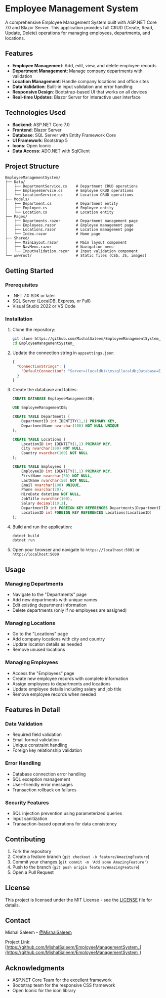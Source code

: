 # Employee Management System

A comprehensive Employee Management System built with ASP.NET Core 7.0 and Blazor Server. This application provides full CRUD (Create, Read, Update, Delete) operations for managing employees, departments, and locations.

## Features

- **Employee Management**: Add, edit, view, and delete employee records
- **Department Management**: Manage company departments with validation
- **Location Management**: Handle company locations and office sites
- **Data Validation**: Built-in input validation and error handling
- **Responsive Design**: Bootstrap-based UI that works on all devices
- **Real-time Updates**: Blazor Server for interactive user interface

## Technologies Used

- **Backend**: ASP.NET Core 7.0
- **Frontend**: Blazor Server
- **Database**: SQL Server with Entity Framework Core
- **UI Framework**: Bootstrap 5
- **Icons**: Open Iconic
- **Data Access**: ADO.NET with SqlClient

## Project Structure

```
EmployeeManagementSystem/
├── Data/
│   ├── DepartmentService.cs    # Department CRUD operations
│   ├── EmployeeService.cs      # Employee CRUD operations
│   └── LocationService.cs      # Location CRUD operations
├── Models/
│   ├── Department.cs           # Department entity
│   ├── Employee.cs             # Employee entity
│   └── Location.cs             # Location entity
├── Pages/
│   ├── Departments.razor       # Department management page
│   ├── Employees.razor         # Employee management page
│   ├── Locations.razor         # Location management page
│   └── Index.razor             # Home page
├── Shared/
│   ├── MainLayout.razor        # Main layout component
│   ├── NavMenu.razor           # Navigation menu
│   └── InputValidation.razor   # Input validation component
└── wwwroot/                    # Static files (CSS, JS, images)
```

## Getting Started

### Prerequisites

- .NET 7.0 SDK or later
- SQL Server (LocalDB, Express, or Full)
- Visual Studio 2022 or VS Code

### Installation

1. Clone the repository:
   ```bash
   git clone https://github.com/MishalSaleem/EmployeeManagementSystem_.git
   cd EmployeeManagementSystem_
   ```

2. Update the connection string in `appsettings.json`:
   ```json
   {
     "ConnectionStrings": {
       "DefaultConnection": "Server=(localdb)\\mssqllocaldb;Database=EmployeeManagementDB;Trusted_Connection=true;"
     }
   }
   ```

3. Create the database and tables:
   ```sql
   CREATE DATABASE EmployeeManagementDB;
   
   USE EmployeeManagementDB;
   
   CREATE TABLE Departments (
       DepartmentID int IDENTITY(1,1) PRIMARY KEY,
       DepartmentName nvarchar(100) NOT NULL UNIQUE
   );
   
   CREATE TABLE Locations (
       LocationID int IDENTITY(1,1) PRIMARY KEY,
       City nvarchar(100) NOT NULL,
       Country nvarchar(100) NOT NULL
   );
   
   CREATE TABLE Employees (
       EmployeeID int IDENTITY(1,1) PRIMARY KEY,
       FirstName nvarchar(50) NOT NULL,
       LastName nvarchar(50) NOT NULL,
       Email nvarchar(100) UNIQUE,
       Phone nvarchar(20),
       HireDate datetime NOT NULL,
       JobTitle nvarchar(100),
       Salary decimal(10,2),
       DepartmentID int FOREIGN KEY REFERENCES Departments(DepartmentID),
       LocationID int FOREIGN KEY REFERENCES Locations(LocationID)
   );
   ```

4. Build and run the application:
   ```bash
   dotnet build
   dotnet run
   ```

5. Open your browser and navigate to `https://localhost:5001` or `http://localhost:5000`

## Usage

### Managing Departments
- Navigate to the "Departments" page
- Add new departments with unique names
- Edit existing department information
- Delete departments (only if no employees are assigned)

### Managing Locations
- Go to the "Locations" page
- Add company locations with city and country
- Update location details as needed
- Remove unused locations

### Managing Employees
- Access the "Employees" page
- Create new employee records with complete information
- Assign employees to departments and locations
- Update employee details including salary and job title
- Remove employee records when needed

## Features in Detail

### Data Validation
- Required field validation
- Email format validation
- Unique constraint handling
- Foreign key relationship validation

### Error Handling
- Database connection error handling
- SQL exception management
- User-friendly error messages
- Transaction rollback on failures

### Security Features
- SQL injection prevention using parameterized queries
- Input sanitization
- Transaction-based operations for data consistency

## Contributing

1. Fork the repository
2. Create a feature branch (`git checkout -b feature/AmazingFeature`)
3. Commit your changes (`git commit -m 'Add some AmazingFeature'`)
4. Push to the branch (`git push origin feature/AmazingFeature`)
5. Open a Pull Request

## License

This project is licensed under the MIT License - see the [LICENSE](LICENSE) file for details.

## Contact

Mishal Saleem - [@MishalSaleem](https://github.com/MishalSaleem)

Project Link: [https://github.com/MishalSaleem/EmployeeManagementSystem_](https://github.com/MishalSaleem/EmployeeManagementSystem_)

## Acknowledgments

- ASP.NET Core Team for the excellent framework
- Bootstrap team for the responsive CSS framework
- Open Iconic for the icon library